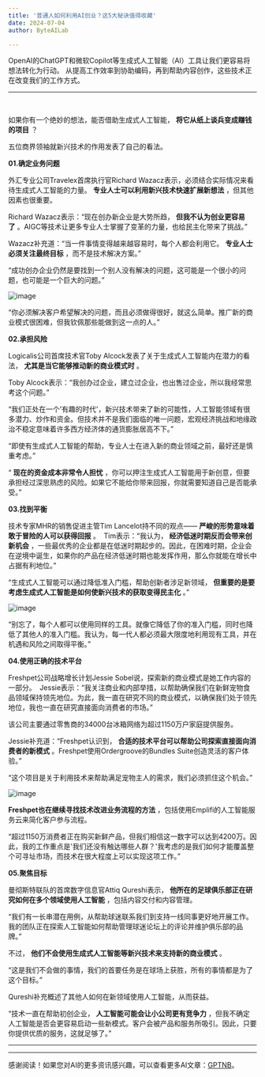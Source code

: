 ```yaml
---
title: '普通人如何利用AI创业？这5大秘诀值得收藏'
date: 2024-07-04
author: ByteAILab

---
```


OpenAI的ChatGPT和微软Copilot等生成式人工智能（AI）工具让我们更容易将想法转化为行动。 从提高工作效率到协助编码，再到帮助内容创作，这些技术正在改变我们的工作方式。

---
 

如果你有一个绝妙的想法，能否借助生成式人工智能， **将它从纸上谈兵变成赚钱的项目** ？ 

五位商界领袖就新兴技术的作用发表了自己的看法。 

**01.确定业务问题**

外汇专业公司Travelex首席执行官Richard Wazacz表示，必须结合实际情况来看待生成式人工智能的力量。 **专业人士可以利用新兴技术快速扩展新想法** ，但其他因素也很重要。 

Richard Wazacz表示：“现在创办新企业是大势所趋， **但我不认为创业更容易了** 。AIGC等技术让更多专业人士掌握了变革的力量，也给民主化带来了挑战。” 

Wazacz补充道：“当一件事情变得越来越容易时，每个人都会利用它。 **专业人士必须关注最终目标** ，而不是技术解决方案。” 

“成功创办企业仍然是要找到一个别人没有解决的问题，这可能是一个很小的问题，也可能是一个巨大的问题。” 

![image](https://appserversrc.8btc.cn/Fuwdf9C_idQXgIia13BZbACXWSOd)

“你必须解决客户希望解决的问题，而且必须做得很好，就这么简单。推广新的商业模式很困难，但我钦佩那些能做到这一点的人。” 

**02.承担风险**

Logicalis公司首席技术官Toby Alcock发表了关于生成式人工智能内在潜力的看法， **尤其是当它能够推动新的商业模式时** 。 

Toby Alcock表示：“我创办过企业，建立过企业，也出售过企业，所以我经常思考这个问题。” 

“我们正处在一个'有趣的时代'，新兴技术带来了新的可能性，人工智能领域有很多潜力、炒作和资金。但技术并不是我们面临的唯一问题，宏观经济挑战和地缘政治不稳定意味着许多西方经济体的通货膨胀居高不下。” 

“即使有生成式人工智能的帮助，专业人士在进入新的商业领域之前，最好还是慎重考虑。” 

“ **现在的资金成本非常令人担忧** ，你可以押注生成式人工智能用于新创意，但要承担经过深思熟虑的风险。如果它不能给你带来回报，你就需要知道自己是否能承受。” 

**03.找到平衡**

技术专家MHR的销售促进主管Tim Lancelot持不同的观点—— **严峻的形势意味着敢于冒险的人可以获得回报** 。 
Tim表示：“我认为， **经济低迷时期反而会带来创新机会** ，一些最优秀的企业都是在低迷时期起步的。因此，在困难时期，企业会在逆境中诞生，如果你的产品在经济低迷时期也能发挥作用，那么你就能在增长中占据有利地位。” 

“生成式人工智能可以通过降低准入门槛，帮助创新者涉足新领域， **但重要的是要考虑生成式人工智能是如何使新兴技术的获取变得民主化** 。” 

![image](https://appserversrc.8btc.cn/ForXY-O_xLe6HSiAFQVkHEvxYk4s)

“别忘了，每个人都可以使用同样的工具。就像它降低了你的准入门槛，同时也降低了其他人的准入门槛。我认为，每一代人都必须最大限度地利用现有工具，并在机遇和风险之间取得平衡。” 

**04.使用正确的技术平台**

Freshpet公司战略增长计划Jessie Sobel说，探索新的商业模式是她工作内容的一部分。 
Jessie表示：“我关注商业和内部举措，以帮助确保我们在新鲜宠物食品领域保持领先地位。为此，我一直在研究不同的商业模式，以确保我们处于领先地位，我也一直在研究直接面向消费者的市场。” 

该公司主要通过零售商的34000台冰箱网络为超过1150万户家庭提供服务。 

Jessie补充道：“Freshpet认识到， **合适的技术平台可以帮助公司探索直接面向消费者的新模式** 。Freshpet使用Ordergroove的Bundles Suite创造灵活的客户体验。” 

“这个项目是关于利用技术来帮助满足宠物主人的需求，我们必须抓住这个机会。” 

![image](https://appserversrc.8btc.cn/FuSxDXBjM9yVMbGVoB3hpOAoUQIp)

**Freshpet也在继续寻找技术改进业务流程的方法** ，包括使用Emplifi的人工智能服务云来简化客户参与流程。 

“超过1150万消费者正在购买新鲜产品，但我们相信这一数字可以达到4200万。因此，我的工作重点是'我们还没有触达哪些人群？'我考虑的是我们如何才能覆盖整个可寻址市场，而技术在很大程度上可以实现这项工作。” 

**05.聚焦目标**

曼彻斯特联队的首席数字信息官Attiq Qureshi表示， **他所在的足球俱乐部正在研究如何在多个领域使用人工智能** ，包括内容交付和内容管理。 

“我们有一长串潜在用例，从帮助球迷联系我们到支持一线同事更好地开展工作。我的团队正在探索人工智能如何帮助管理球迷论坛上的评论并维护俱乐部的品牌。” 

不过， **他们不会使用生成式人工智能等新兴技术来支持新的商业模式** 。 

“这是我们不会做的事情，我们的首要任务是在球场上获胜，所有的事情都是为了这个目标。” 

Qureshi补充概述了其他人如何在新领域使用人工智能，从而获益。 

“技术一直在帮助初创企业， **人工智能可能会让小公司更有竞争力** ，但我不确定人工智能是否会更容易启动一些新模式。客户会被产品和服务所吸引。因此，只要你提供优质的服务，这就足够了。” 
  
---
---
感谢阅读！如果您对AI的更多资讯感兴趣，可以查看更多AI文章：[GPTNB](https://gptnb.com)。